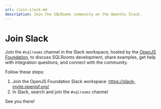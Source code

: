 ```yaml
---
url: /join-slack.md
description: Join the SQLRooms community on the OpenVis Slack.
---
```


# Join Slack

Join the `#sqlrooms` channel in the Slack workspace, hosted by the [OpenJS Foundation](https://www.openvisualization.org/), to discuss SQLRooms development, share examples, get help with integration questions, and connect with the community.

Follow these steps:

1. Join the OpenJS Foundation Slack workspace: https://slack-invite.openjsf.org/
2. In Slack, search and join the `#sqlrooms` channel

See you there!
